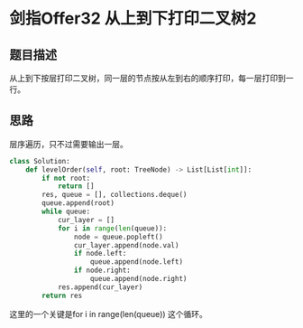 # 剑指Offer32 从上到下打印二叉树2

## 题目描述

从上到下按层打印二叉树，同一层的节点按从左到右的顺序打印，每一层打印到一行。

## 思路

层序遍历，只不过需要输出一层。

```python
class Solution:
    def levelOrder(self, root: TreeNode) -> List[List[int]]:
        if not root:
            return []
        res, queue = [], collections.deque()
        queue.append(root)
        while queue:
            cur_layer = []
            for i in range(len(queue)):
                node = queue.popleft()
                cur_layer.append(node.val)
                if node.left:
                    queue.append(node.left)
                if node.right:
                    queue.append(node.right)
            res.append(cur_layer)
        return res
```

这里的一个关键是for i in range(len(queue)) 这个循环。